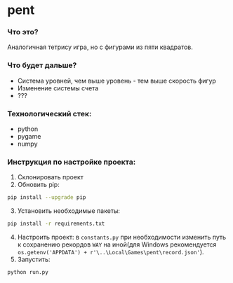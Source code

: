 # pent

### Что это? 
Аналогичная тетрису игра, но с фигурами из пяти квадратов.

### Что будет дальше?
- Система уровней, чем выше уровень - тем выше скорость фигур
- Изменение системы счета
- ???

### Технологичеcкий стек:
- python
- pygame
- numpy

### Инструкция по настройке проекта:
1. Склонировать проект
2. Обновить pip: 
```bash
pip install --upgrade pip
```
3. Установить необходимые пакеты: 
```bash
pip install -r requirements.txt
```
4. Настроить проект: в `constants.py` при необходимости изменить путь к сохранению рекордов `WAY` 
на иной(для Windows рекомендуется `os.getenv('APPDATA') + r'\..\Local\Games\pent\record.json'`).
5. Запустить:
```bash
python run.py
```